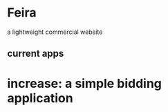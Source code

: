# Feira
a lightweight commercial website

## current apps

# increase: a simple bidding application
